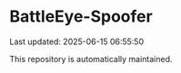 # BattleEye-Spoofer

Last updated: 2025-06-15 06:55:50

This repository is automatically maintained.
